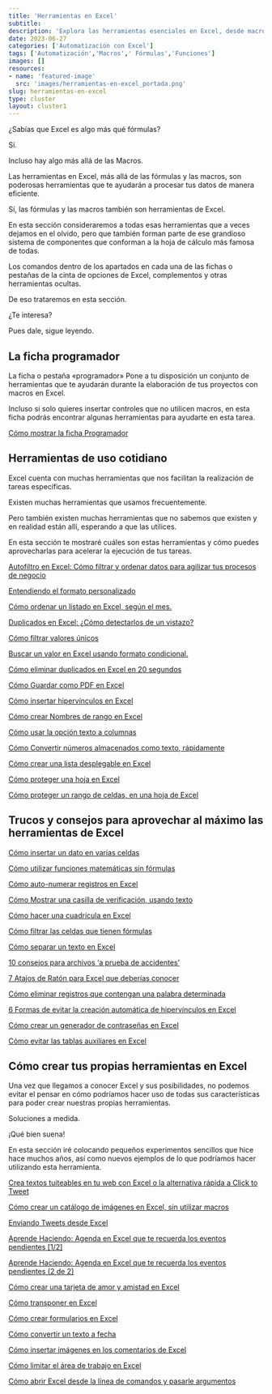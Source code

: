 ```yaml
---
title: 'Herramientas en Excel'
subtitle: 
description: 'Explora las herramientas esenciales en Excel, desde macros hasta funciones avanzadas. Optimiza tus tareas diarias con estas herramientas poderosas.'
date: 2023-06-27
categories: ['Automatización con Excel']
tags: ['Automatización','Macros',' Fórmulas','Funciones']
images: []
resources: 
- name: 'featured-image'
  src: 'images/herramientas-en-excel_portada.png'
slug: herramientas-en-excel
type: cluster
layout: cluster1
---
```


¿Sabías que Excel es algo más qué fórmulas?

Sí.

Incluso hay algo más allá de las Macros.

Las herramientas en Excel, más allá de las fórmulas y las macros, son poderosas herramientas que te ayudarán a procesar tus datos de manera eficiente.

Sí, las fórmulas y las macros también son herramientas de Excel.

En esta sección consideraremos a todas esas herramientas que a veces dejamos en el olvido, pero que también forman parte de ese grandioso sistema de componentes que conforman a la hoja de cálculo más famosa de todas.

Los comandos dentro de los apartados en cada una de las fichas o pestañas de la cinta de opciones de Excel, complementos y otras herramientas ocultas.

De eso trataremos en esta sección.

¿Te interesa?

Pues dale, sigue leyendo.

## La ficha programador

La ficha o pestaña «programador» Pone a tu disposición un conjunto de herramientas que te ayudarán durante la elaboración de tus proyectos con macros en Excel.

Incluso si solo quieres insertar controles que no utilicen macros, en esta ficha podrás encontrar algunas herramientas para ayudarte en esta tarea.

[Cómo mostrar la ficha Programador](/blog/automatizacion-con-excel/ficha-programador/)

## Herramientas de uso cotidiano

Excel cuenta con muchas herramientas que nos facilitan la realización de tareas específicas.

Existen muchas herramientas que usamos frecuentemente.

Pero también existen muchas herramientas que no sabemos que existen y en realidad están allí, esperando a que las utilices.

En esta sección te mostraré cuáles son estas herramientas y cómo puedes aprovecharlas para acelerar la ejecución de tus tareas.

[Autofiltro en Excel: Cómo filtrar y ordenar datos para agilizar tus procesos de negocio](/blog/automatizacion-con-excel/autofiltro-en-excel/)

[Entendiendo el formato personalizado](/blog/automatizacion-con-excel/formato-personalizado/)

[Cómo ordenar un listado en Excel, según el mes.](/blog/automatizacion-con-excel/como-ordenar-un-listado-en-excel/)

[Duplicados en Excel: ¿Cómo detectarlos de un vistazo?](/blog/automatizacion-con-excel/duplicados-en-excel/)

[Cómo filtrar valores únicos](/blog/automatizacion-con-excel/filtrar-valores-unicos/)

[Buscar un valor en Excel usando formato condicional.](/blog/automatizacion-con-excel/formato-condicional/)

[Cómo eliminar duplicados en Excel en 20 segundos](/blog/automatizacion-con-excel/eliminar-duplicados-en-excel/)

[Cómo Guardar como PDF en Excel](/blog/automatizacion-con-excel/guardar-como-pdf/)

[Cómo insertar hipervínculos en Excel](/blog/automatizacion-con-excel/insertar-hipervinculos-en-excel/)

[Cómo crear Nombres de rango en Excel](/blog/automatizacion-con-excel/nombres-de-rango-en-excel/)

[Cómo usar la opción texto a columnas](/blog/automatizacion-con-excel/texto-en-columna/)

[Cómo Convertir números almacenados como texto, rápidamente](/blog/automatizacion-con-excel/numeros-almacenados-como-texto/)

[Cómo crear una lista desplegable en Excel](/blog/automatizacion-con-excel/crear-una-lista-desplegable-en-excel/)

[Cómo proteger una hoja en Excel](/blog/automatizacion-con-excel/proteger-una-hoja-en-excel/)

[Cómo proteger un rango de celdas, en una hoja de Excel](/blog/automatizacion-con-excel/proteger-un-rango-de-celdas/)

## Trucos y consejos para aprovechar al máximo las herramientas de Excel

[Cómo insertar un dato en varias celdas](/blog/automatizacion-con-excel/insertar-un-dato-en-varias-celdas/)

[Cómo utilizar funciones matemáticas sin fórmulas](/blog/automatizacion-con-excel/operaciones-matematicas/)

[Cómo auto-numerar registros en Excel](/blog/automatizacion-con-excel/auto-numerar-registros-en-excel/)

[Cómo Mostrar una casilla de verificación, usando texto](/blog/automatizacion-con-excel/casilla-de-verificacion/)

[Cómo hacer una cuadrícula en Excel](/blog/automatizacion-con-excel/como-hacer-una-cuadricula-en-excel/)

[Cómo filtrar las celdas que tienen fórmulas](/blog/automatizacion-con-excel/filtrar-celdas-con-formulas/)

[Cómo separar un texto en Excel](/blog/automatizacion-con-excel/separar-un-texto-en-excel/)

[10 consejos para archivos ‘a prueba de accidentes’](/blog/automatizacion-con-excel/accidentes-en-excel/)

[7 Atajos de Ratón para Excel que deberías conocer](/blog/automatizacion-con-excel/atajos-de-raton/)

[Cómo eliminar registros que contengan una palabra determinada](/blog/automatizacion-con-excel/eliminar-registros/)

[6 Formas de evitar la creación automática de hipervínculos en Excel](/blog/automatizacion-con-excel/creacion-automatica-de-hipervinculos/)

[Cómo crear un generador de contraseñas en Excel](/blog/automatizacion-con-excel/generador-de-contrasenas-en-excel/)

[Cómo evitar las tablas auxiliares en Excel](/blog/automatizacion-con-excel/tablas-auxiliares/)

## Cómo crear tus propias herramientas en Excel

Una vez que llegamos a conocer Excel y sus posibilidades, no podemos evitar el pensar en cómo podríamos hacer uso de todas sus características para poder crear nuestras propias herramientas.

Soluciones a medida.

¡Qué bien suena!

En esta sección iré colocando pequeños experimentos sencillos que hice hace muchos años, así como nuevos ejemplos de lo que podríamos hacer utilizando esta herramienta.

[Crea textos tuiteables en tu web con Excel o la alternativa rápida a Click to Tweet](/blog/automatizacion-con-excel/click-to-tweet/)

[Cómo crear un catálogo de imágenes en Excel, sin utilizar macros](/blog/automatizacion-con-excel/catalogo-de-imagenes-en-excel/)

[Enviando Tweets desde Excel](/blog/automatizacion-con-excel/tuits-desde-excel/)

[Aprende Haciendo: Agenda en Excel que te recuerda los eventos pendientes \[1/2\]](/blog/automatizacion-con-excel/agenda-en-excel-1-de-2/)

[Aprende Haciendo: Agenda en Excel que te recuerda los eventos pendientes (2 de 2)](/blog/automatizacion-con-excel/agenda-en-excel-2-de-2/)

[Cómo crear una tarjeta de amor y amistad en Excel](/blog/automatizacion-con-excel/dia-del-amor-y-la-amistad/)

[Cómo transponer en Excel](/blog/automatizacion-con-excel/como-transponer-en-excel/)

[Cómo crear formularios en Excel](/blog/automatizacion-con-excel/como-crear-formularios-en-excel-2010/)

[Cómo convertir un texto a fecha](/blog/automatizacion-con-excel/convertir-un-texto-a-fecha/)

[Cómo insertar imágenes en los comentarios de Excel](/blog/automatizacion-con-excel/insertar-imagenes-en-comentarios/)

[Cómo limitar el área de trabajo en Excel](/blog/automatizacion-con-excel/area-de-trabajo-en-excel/)

[Cómo abrir Excel desde la línea de comandos y pasarle argumentos](/blog/automatizacion-con-excel/abrir-excel-desde-linea-de-comandos/)